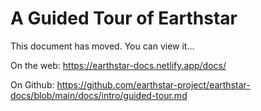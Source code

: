 # A Guided Tour of Earthstar

This document has moved.  You can view it...

On the web: https://earthstar-docs.netlify.app/docs/

On Github: https://github.com/earthstar-project/earthstar-docs/blob/main/docs/intro/guided-tour.md

